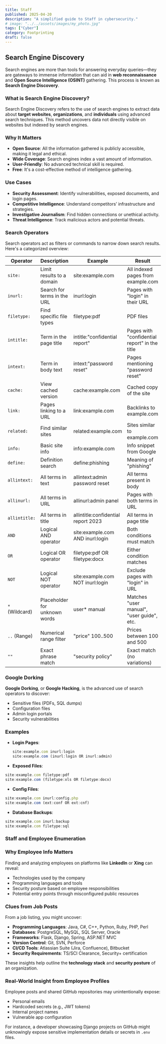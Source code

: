 ```yaml
---
title: Staff
published: 2025-04-20
description: "A simplified guide to Staff in cybersecurity."
# image: "../../assets/images/my_photo.jpg"
tags: ["Cyber"]
category: Footprinting
draft: false
---
```


## Search Engine Discovery

Search engines are more than tools for answering everyday queries—they are gateways to immense information that can aid in **web reconnaissance** and **Open Source Intelligence (OSINT)** gathering. This process is known as **Search Engine Discovery**.

### What is Search Engine Discovery?

Search Engine Discovery refers to the use of search engines to extract data about **target websites**, **organizations**, and **individuals** using advanced search techniques. This method uncovers data not directly visible on websites but indexed by search engines.

### Why It Matters

- **Open Source**: All the information gathered is publicly accessible, making it legal and ethical.
- **Wide Coverage**: Search engines index a vast amount of information.
- **User-Friendly**: No advanced technical skill is required.
- **Free**: It's a cost-effective method of intelligence gathering.

### Use Cases

- **Security Assessment**: Identify vulnerabilities, exposed documents, and login pages.
- **Competitive Intelligence**: Understand competitors’ infrastructure and strategies.
- **Investigative Journalism**: Find hidden connections or unethical activity.
- **Threat Intelligence**: Track malicious actors and potential threats.

### Search Operators

Search operators act as filters or commands to narrow down search results. Here's a categorized overview:

| Operator       | Description                          | Example                           | Result                                  |
|---------------|--------------------------------------|-----------------------------------|-----------------------------------------|
| `site:`       | Limit results to a domain            | site:example.com                | All indexed pages from example.com      |
| `inurl:`      | Search for terms in the URL          | inurl:login                     | Pages with "login" in their URL         |
| `filetype:`   | Find specific file types             | filetype:pdf                    | PDF files                               |
| `intitle:`    | Term in the page title               | intitle:"confidential report"   | Pages with "confidential report" in the title |
| `intext:`     | Term in body text                    | intext:"password reset"         | Pages mentioning "password reset"       |
| `cache:`      | View cached version                  | cache:example.com              | Cached copy of the site                 |
| `link:`       | Pages linking to a URL               | link:example.com                | Backlinks to example.com                |
| `related:`    | Find similar sites                   | related:example.com             | Sites similar to example.com            |
| `info:`       | Basic site info                      | info:example.com                | Info snippet from Google                |
| `define:`     | Definition search                    | define:phishing                 | Meaning of "phishing"                   |
| `allintext:`  | All terms in text                    | allintext:admin password reset  | All terms present in body               |
| `allinurl:`   | All terms in URL                     | allinurl:admin panel            | Pages with both terms in URL            |
| `allintitle:` | All terms in title                   | allintitle:confidential report 2023 | All terms in page title             |
| `AND`         | Logical AND operator                 | site:example.com AND inurl:login | Both conditions must match            |
| `OR`          | Logical OR operator                  | filetype:pdf OR filetype:docx   | Either condition matches               |
| `NOT`         | Logical NOT operator                 | site:example.com NOT inurl:login | Exclude pages with "login" in URL     |
| `*` (Wildcard)| Placeholder for unknown words        | user* manual                    | Matches "user manual", "user guide", etc. |
| `..` (Range)  | Numerical range filter               | "price" 100..500                | Prices between 100 and 500             |
| `""`          | Exact phrase match                   | "security policy"               | Exact match (no variations)             |

### Google Dorking

**Google Dorking**, or **Google Hacking**, is the advanced use of search operators to discover:

- Sensitive files (PDFs, SQL dumps)
- Configuration files
- Admin login portals
- Security vulnerabilities

### Examples

- **Login Pages**:
    
    ```jsx
    site:example.com inurl:login
    site:example.com (inurl:login OR inurl:admin)
    ```
    
- **Exposed Files**:

```jsx
site:example.com filetype:pdf
site:example.com (filetype:xls OR filetype:docx)
```

- **Config Files**:

```jsx
site:example.com inurl:config.php
site:example.com (ext:conf OR ext:cnf)
```

- **Database Backups**:

```jsx
site:example.com inurl:backup
site:example.com filetype:sql
```

### Staff and Employee Enumeration

### Why Employee Info Matters

Finding and analyzing employees on platforms like **LinkedIn** or **Xing** can reveal:

- Technologies used by the company
- Programming languages and tools
- Security posture based on employee responsibilities
- Potential entry points through misconfigured public resources

### Clues from Job Posts

From a job listing, you might uncover:

- **Programming Languages**: Java, C#, C++, Python, Ruby, PHP, Perl
- **Databases**: PostgreSQL, MySQL, SQL Server, Oracle
- **Frameworks**: Flask, Django, Spring, ASP.NET MVC
- **Version Control**: Git, SVN, Perforce
- **CI/CD Tools**: Atlassian Suite (Jira, Confluence), Bitbucket
- **Security Requirements**: TS/SCI Clearance, Security+ certification

These insights help outline the **technology stack** and **security posture** of an organization.


### Real-World Insight from Employee Profiles

Employee posts and shared GitHub repositories may unintentionally expose:

- Personal emails
- Hardcoded secrets (e.g., JWT tokens)
- Internal project names
- Vulnerable app configuration

For instance, a developer showcasing Django projects on GitHub might unknowingly expose sensitive implementation details or secrets in `.env` files.